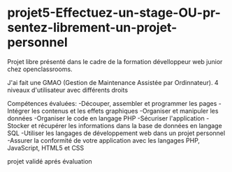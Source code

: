 # projet5-Effectuez-un-stage-OU-pr-sentez-librement-un-projet-personnel

Projet libre présenté dans le cadre de la formation dévelloppeur web junior chez openclassrooms.

J'ai fait une GMAO (Gestion de Maintenance Assistée par Ordinnateur). 4 niveaux d'utilisateur avec différents droits

Compétences évaluées:
-Découper, assembler et programmer les pages
-Intégrer les contenus et les effets graphiques
-Organiser et manipuler les données
-Organiser le code en langage PHP
-Sécuriser l'application
-Stocker et récupérer les informations dans la base de données en langage SQL
-Utiliser les langages de développement web dans un projet personnel
-Assurer la conformité de votre application avec les langages PHP, JavaScript, HTML5 et CSS

projet validé aprés évaluation
